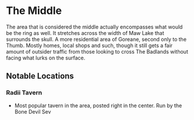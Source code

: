 # The Middle
The area that is considered the middle actually encompasses what would be the ring as well. It stretches across the width of Maw Lake that surrounds the skull. A more residential area of Goreane, second only to the Thumb. Mostly homes, local shops and such, though it still gets a fair amount of outsider traffic from those looking to cross The Badlands without facing what lurks on the surface.

## Notable Locations

### Radii Tavern 
- Most popular tavern in the area, posted right in the center. Run by the Bone Devil Sev

